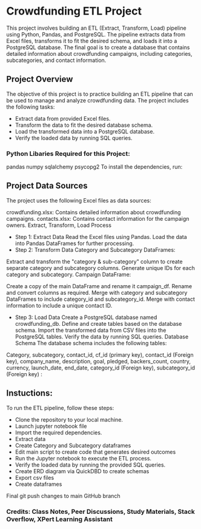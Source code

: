 # Crowdfunding ETL Project
This project involves building an ETL (Extract, Transform, Load) pipeline using Python, Pandas, and PostgreSQL. The pipeline extracts data from Excel files, transforms it to fit the desired schema, and loads it into a PostgreSQL database. The final goal is to create a database that contains detailed information about crowdfunding campaigns, including categories, subcategories, and contact information.

## Project Overview
The objective of this project is to practice building an ETL pipeline that can be used to manage and analyze crowdfunding data. The project includes the following tasks:

- Extract data from provided Excel files.
- Transform the data to fit the desired database schema.
- Load the transformed data into a PostgreSQL database.
- Verify the loaded data by running SQL queries.

### Python Libaries Required for this Project: 

pandas
numpy
sqlalchemy
psycopg2
To install the dependencies, run:

## Project Data Sources
The project uses the following Excel files as data sources:

crowdfunding.xlsx: Contains detailed information about crowdfunding campaigns.
contacts.xlsx: Contains contact information for the campaign owners.
Extract, Transform, Load Process
- Step 1: Extract Data
Read the Excel files using Pandas.
Load the data into Pandas DataFrames for further processing.
- Step 2: Transform Data
Category and Subcategory DataFrames:

Extract and transform the "category & sub-category" column to create separate category and subcategory columns.
Generate unique IDs for each category and subcategory.
Campaign DataFrame:

Create a copy of the main DataFrame and rename it campaign_df.
Rename and convert columns as required.
Merge with category and subcategory DataFrames to include category_id and subcategory_id.
Merge with contact information to include a unique contact ID.
- Step 3: Load Data
Create a PostgreSQL database named crowdfunding_db.
Define and create tables based on the database schema.
Import the transformed data from CSV files into the PostgreSQL tables.
Verify the data by running SQL queries.
Database Schema
The database schema includes the following tables:

Category, subcategory, contact_id, cf_id (primary key), contact_id (Foreign key), company_name, description, goal, pledged, 
backers_count, country, currency, launch_date, end_date, category_id (Foreign key), subcategory_id (Foreign key) :

## Instuctions:
To run the ETL pipeline, follow these steps:

- Clone the repository to your local machine.
- Launch jupyter notebook file
- Import the required dependencies.
- Extract data
- Create Category and Subcategory dataframes
- Edit main script to create code that generates desired outcomes
- Run the Jupyter notebook to execute the ETL process.
- Verify the loaded data by running the provided SQL queries.
- Create ERD diagram via QuickDBD to create schemas
- Export csv files
- Create dataframes


Final git push changes to main GitHub branch

### Credits: Class Notes, Peer Discussions, Study Materials, Stack Overflow, XPert Learning Assistant 
